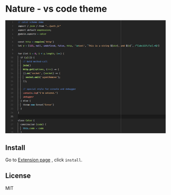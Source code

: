 # Nature - vs code theme
![demo js](https://raw.githubusercontent.com/jacobsun/Nature/master/demo_js.png "demo js")

## Install

Go to [Extension page](https://marketplace.visualstudio.com/items?itemName=sunreal.nature "Link to marketplace")
, click `install`.

## License

MIT
